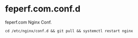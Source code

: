 # feperf.com.conf.d

feperf.com Nginx Conf.

```
cd /etc/nginx/conf.d && git pull && systemctl restart nginx
```
